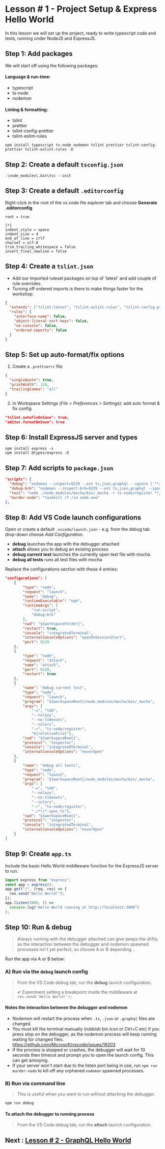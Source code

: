 # Lesson # 1 - Project Setup & Express Hello World

In this lesson we will set up the project, ready to write typescript code and tests, running under NodeJS and ExpressJS.

## Step 1: Add packages

We will start off using the following packages:

#### Language & run-time:

* typescript
* ts-node
* nodemon

#### Linting & formatting:

* tslint
* prettier
* tslint-config-prettier
* tslint-eslint-rules

```
npm install typescript ts-node nodemon tslint prettier tslint-config-prettier tslint-eslint-rules -D
```

## Step 2: Create a default `tsconfig.json`

```
.\node_modules\.bin\tsc --init
```

## Step 3: Create a default `.editorconfig`

Right-click in the root of the vs code file explorer tab and choose **Generate .editorconfig**

```
root = true

[*]
indent_style = space
indent_size = 4
end_of_line = crlf
charset = utf-8
trim_trailing_whitespace = false
insert_final_newline = false
```

## Step 4: Create a `tslint.json`

* Add our imported ruleset packages on top of 'latest' and add couple of rule overrides.
* Turning off ordered imports is there to make things faster for the workshop.

```json
{
  "extends": ["tslint:latest", "tslint-eslint-rules", "tslint-config-prettier"],
  "rules": {
    "interface-name": false,
    "object-literal-sort-keys": false,
    "no-console": false,
    "ordered-imports": false
  }
}
```

## Step 5: Set up auto-format/fix options

1.  Create a `.prettierrc` file

```json
{
  "singleQuote": true,
  "printWidth": 120,
  "trailingComma": "all"
}
```

2.  In Workspace Settings (_File > Preferences > Settings_): add auto format & fix config

```json
"tslint.autoFixOnSave": true,
"editor.formatOnSave": true
```

## Step 6: Install ExpressJS server and types

```
npm install express -s
npm install @types/express -D
```

## Step 7: Add scripts to `package.json`

```json
"scripts": {
  "debug": "nodemon --inspect=9229 --ext ts,json,graphql --ignore ['**/*.spec.ts'] -r ts-node/register ./app.ts",
  "debug-brk": "nodemon --inspect-brk=9229 --ext ts,json,graphql --ignore ['**/*.spec.ts'] -r ts-node/register ./app.ts",
  "test": "node ./node_modules/mocha/bin/_mocha -r ts-node/register **/*.spec.ts",
  "murder-node": "taskkill /f /im node.exe"
},
```

## Step 8: Add VS Code launch configurations

Open or create a default `.vscode/launch.json` - e.g. from the debug tab drop-down choose _Add Configuration_.

* **debug** launches the app with the debugger attached
* **attach** allows you to debug an existing process
* **debug current test** launches the currently open test file with mocha
* **debug all tests** runs all test files with mocha

Replace the configurations section with these 4 entries:

```json
"configurations": [
    {
        "type": "node",
        "request": "launch",
        "name": "debug",
        "runtimeExecutable": "npm",
        "runtimeArgs": [
            "run-script",
            "debug-brk"
        ],
        "cwd": "${workspaceFolder}",
        "restart": true,
        "console": "integratedTerminal",
        "internalConsoleOptions": "openOnSessionStart",
        "port": 9229
    },
    {
        "type": "node",
        "request": "attach",
        "name": "attach",
        "port": 9229,
        "restart": true
    },
    {
        "name": "debug current test",
        "type": "node",
        "request": "launch",
        "program": "${workspaceRoot}/node_modules/mocha/bin/_mocha",
        "args": [
            "-u", "tdd",
            "--nolazy",
            "--no-timeouts",
            "--colors",
            "-r", "ts-node/register",
            "${relativeFile}"],
        "cwd": "${workspaceRoot}",
        "protocol": "inspector",
        "console": "integratedTerminal",
        "internalConsoleOptions": "neverOpen"
    },
    {
        "name": "debug all tests",
        "type": "node",
        "request": "launch",
        "program": "${workspaceRoot}/node_modules/mocha/bin/_mocha",
        "args": [
            "-u", "tdd",
            "--nolazy",
            "--no-timeouts",
            "--colors",
            "-r", "ts-node/register",
            "./**/*.spec.ts"],
        "cwd": "${workspaceRoot}",
        "protocol": "inspector",
        "console": "integratedTerminal",
        "internalConsoleOptions": "neverOpen"
    }
]
```

## Step 9: Create `app.ts`

Include the basic Hello World middleware function for the ExpressJS server to run.

```ts
import express from "express";
const app = express();
app.get("/", (req, res) => {
  res.send("Hello World!");
});
app.listen(3000, () =>
  console.log("Hello World running at http://localhost:3000")
);
```

## Step 10: Run & debug

> Always running with the debugger attached can give peeps the sh1ts; as the interaction between the debugger and nodemon spawned processes isn't yet perfect, so choose A or B depending...

Run the app via A or B below:

### A) Run via the `debug` launch config

> From the VS Code debug tab, run the **debug** launch configuration.

> ✔ Experiment setting a breakpoint inside the middleware at `res.send('Hello World!');`

#### Notes the interaction between the debugger and nodemon

* Nodemon will restart the process when `.ts`, `.json` or `.graphql` files are changed.
* You must kill the terminal manually (rubbish bin icon or Ctrl+C etc) if you press stop on the debugger, as the nodemon process will keep running waiting for changed files. https://github.com/Microsoft/vscode/issues/19203
* If the process is stopped or crashes, the debugger will wait for 10 seconds then timeout and prompt you to open the launch config. This can get annoying.
* If your server won't start due to the listen port being in use, run `npm run murder-node` to kill off any orphaned `nodemon` spawned processes.

### B) Run via command line

> This is useful when you want to run without attaching the debugger.

```
npm run debug
```

#### To attach the debugger to running process

> From the VS Code debug tab, run the **attach** launch configuration.

## Next : [Lesson # 2 - GraphQL Hello World](lesson-2.md)
